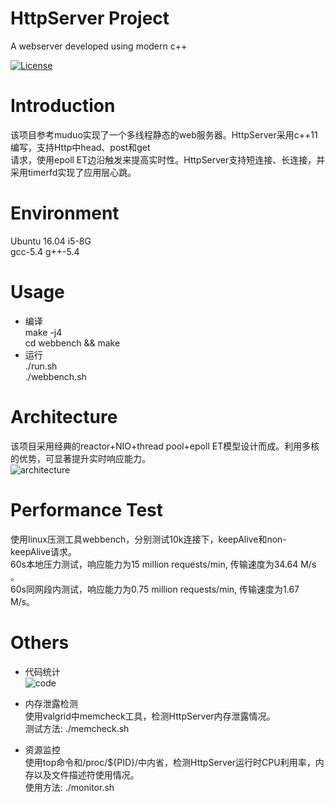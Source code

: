 HttpServer Project
==========
A webserver developed using modern c++<br>

[![License](https://img.shields.io/badge/license-MIT-blue.svg)](LICENSE)

# Introduction
该项目参考muduo实现了一个多线程静态的web服务器。HttpServer采用c++11编写，支持Http中head、post和get<br>
请求，使用epoll ET边沿触发来提高实时性。HttpServer支持短连接、长连接，并采用timerfd实现了应用层心跳。<br>

# Environment
Ubuntu 16.04 i5-8G<br>
gcc-5.4 g++-5.4<br>

# Usage
* 编译<br>
    make -j4<br>
    cd webbench && make<br>
* 运行<br>
    ./run.sh<br>
    ./webbench.sh
    
# Architecture
该项目采用经典的reactor+NIO+thread pool+epoll ET模型设计而成。利用多核的优势，可显著提升实时响应能力。<br>
![architecture](!pic/1.svg)

# Performance Test
使用linux压测工具webbench，分别测试10k连接下，keepAlive和non-keepAlive请求。<br>
60s本地压力测试，响应能力为15 million requests/min, 传输速度为34.64 M/s 。<br>
60s同网段内测试，响应能力为0.75 million requests/min, 传输速度为1.67 M/s。<br>

# Others
* 代码统计<br>
![code](pic/code.png)

* 内存泄露检测<br>
使用valgrid中memcheck工具，检测HttpServer内存泄露情况。<br>
测试方法: ./memcheck.sh<br>

* 资源监控<br>
使用top命令和/proc/${PID}/中内省，检测HttpServer运行时CPU利用率，内存以及文件描述符使用情况。<br>
使用方法: ./monitor.sh<br>
  
